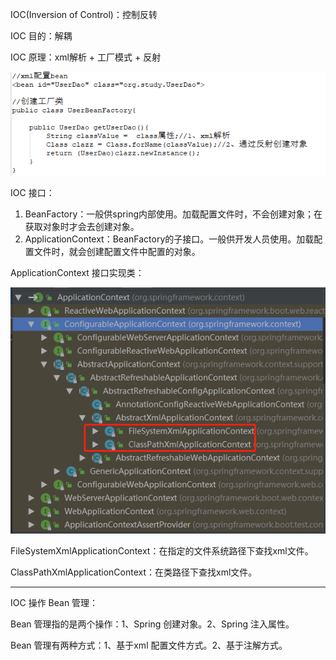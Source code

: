 IOC(Inversion of Control)：控制反转

IOC 目的：解耦

IOC 原理：xml解析 + 工厂模式 + 反射

![](.\ioc原理图.png)

IOC 接口：

1. BeanFactory：一般供spring内部使用。加载配置文件时，不会创建对象；在获取对象时才会去创建对象。
2. ApplicationContext：BeanFactory的子接口。一般供开发人员使用。加载配置文件时，就会创建配置文件中配置的对象。

ApplicationContext 接口实现类：

![](./ApplicationContext实现类.png)

FileSystemXmlApplicationContext：在指定的文件系统路径下查找xml文件。

ClassPathXmlApplicationContext：在类路径下查找xml文件。

---

IOC 操作 Bean 管理：

Bean 管理指的是两个操作：1、Spring 创建对象。2、Spring 注入属性。

Bean 管理有两种方式：1、基于xml 配置文件方式。2、基于注解方式。

